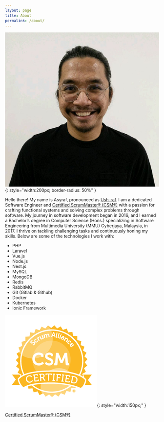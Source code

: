 ```yaml
---
layout: page
title: About
permalink: /about/
---
```

![default profile](/assets/default-profile.jpeg){: style="width:200px; border-radius: 50%" }

Hello there! My name is Asyraf, pronounced as [Ush-raf](https://translate.google.com.my/?sl=ms&text=Asyraf). I am a dedicated Software Engineer and [Certified ScrumMaster® (CSM®)](https://bcert.me/sqpvnnojb) with a passion for crafting functional systems and solving complex problems through software. My journey in software development began in 2016, and I earned a Bachelor’s degree in Computer Science (Hons.) specializing in Software Engineering from Multimedia University (MMU) Cyberjaya, Malaysia, in 2017. I thrive on tackling challenging tasks and continuously honing my skills. Below are some of the technologies I work with:

- PHP
- Laravel
- Vue.js
- Node.js
- Nest.js
- MySQL
- MongoDB
- Redis
- RabbitMQ
- Git (Gitlab & Github)
- Docker
- Kubernetes
- Ionic Framework

![csm-badge](/assets/scm-badge.png){: style="width:150px;" }

[Certified ScrumMaster® (CSM®)](https://bcert.me/sqpvnnojb)

